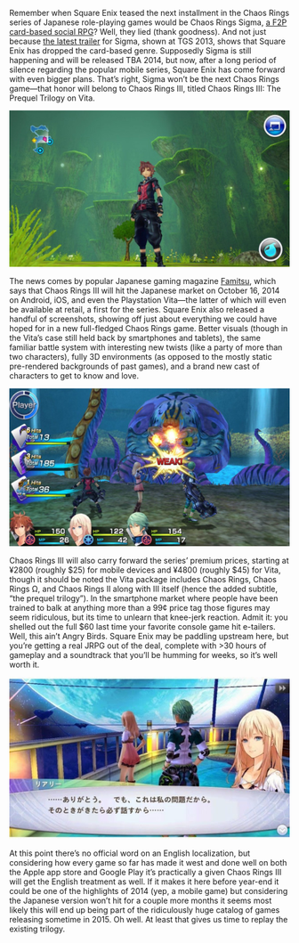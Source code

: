 <!--t Square Enix Announces Chaos Rings III for iOS, Android, and Vita t-->
<!--tag 2014,archive,gaming,mobile,news,thinkboxly tag-->
<!--image /content/images/square-enix-announces-chaos-rings-iii/chaosringsiiiscreenshot31-640x3601.jpg image-->
  
Remember when Square Enix teased the next installment in the Chaos Rings series of Japanese role-playing games would be Chaos Rings Sigma, [a F2P card-based social RPG](http://www.droidgamers.com/index.php/game-news/android-game-news/6327-chaos-rings-will-be-going-social-with-the-next-installment-into-the-series)? Well, they lied (thank goodness). And not just because [the latest trailer](http://youtube.com/watch?v=hW007fEmAmI) for Sigma, shown at TGS 2013, shows that Square Enix has dropped the card-based genre. Supposedly Sigma is still happening and will be released TBA 2014, but now, after a long period of silence regarding the popular mobile series, Square Enix has come forward with even bigger plans. That’s right, Sigma won’t be the next Chaos Rings game—that honor will belong to Chaos Rings III, titled Chaos Rings III: The Prequel Trilogy on Vita.  
  
[![](/content/images/square-enix-announces-chaos-rings-iii/chaosringsiiiscreenshot71-640x3571.jpg)](/content/images/square-enix-announces-chaos-rings-iii/chaosringsiiiscreenshot71-640x3571.jpg)  
  
The news comes by popular Japanese gaming magazine [Famitsu](http://app.famitsu.com/20140804_418965/), which says that Chaos Rings III will hit the Japanese market on October 16, 2014 on Android, iOS, and even the Playstation Vita—the latter of which will even be available at retail, a first for the series. Square Enix also released a handful of screenshots, showing off just about everything we could have hoped for in a new full-fledged Chaos Rings game. Better visuals (though in the Vita’s case still held back by smartphones and tablets), the same familiar battle system with interesting new twists (like a party of more than two characters), fully 3D environments (as opposed to the mostly static pre-rendered backgrounds of past games), and a brand new cast of characters to get to know and love.  
  
[![](/content/images/square-enix-announces-chaos-rings-iii/chaosringsiiiscreenshot31-640x3601.jpg)](/content/images/square-enix-announces-chaos-rings-iii/chaosringsiiiscreenshot31-640x3601.jpg)  
  
Chaos Rings III will also carry forward the series’ premium prices, starting at ¥2800 (roughly $25) for mobile devices and ¥4800 (roughly $45) for Vita, though it should be noted the Vita package includes Chaos Rings, Chaos Rings Ω, and Chaos Rings II along with III itself (hence the added subtitle, “the prequel trilogy”). In the smartphone market where people have been trained to balk at anything more than a 99¢ price tag those figures may seem ridiculous, but its time to unlearn that knee-jerk reaction. Admit it: you shelled out the full $60 last time your favorite console game hit e-tailers. Well, this ain’t Angry Birds. Square Enix may be paddling upstream here, but you’re getting a real JRPG out of the deal, complete with >30 hours of gameplay and a soundtrack that you’ll be humming for weeks, so it’s well worth it.  
  
[![](/content/images/square-enix-announces-chaos-rings-iii/chaosrings3_pq_011-623x3601.jpg)](/content/images/square-enix-announces-chaos-rings-iii/chaosrings3_pq_011-623x3601.jpg)  
  
At this point there’s no official word on an English localization, but considering how every game so far has made it west and done well on both the Apple app store and Google Play it’s practically a given Chaos Rings III will get the English treatment as well. If it makes it here before year-end it could be one of the highlights of 2014 (yep, a mobile game) but considering the Japanese version won’t hit for a couple more months it seems most likely this will end up being part of the ridiculously huge catalog of games releasing sometime in 2015. Oh well. At least that gives us time to replay the existing trilogy.
